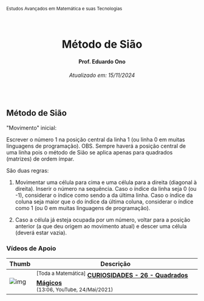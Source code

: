 <sup>Estudos Avançados em Matemática e suas Tecnologias</sup>
<img alt="" width="99%" height="2px" align="right">

&nbsp;

<h1 align="center">Método de Sião</h1>
<h4 align="center">Prof. Eduardo Ono</h4>
<h6 align="center">Atualizado em: 15/11/2024</h6>

&nbsp;

## Método de Sião

"Movimento" inicial:

Escrever o número 1 na posição central da linha 1 (ou linha 0 em muitas linguagens de programação).
OBS. Sempre haverá a posição central de uma linha pois o método de Sião se aplica apenas para quadrados (matrizes) de ordem ímpar.

São duas regras:

1. Movimentar uma célula para cima e uma célula para a direita (diagonal à direita). Inserir o número na sequência. Caso o índice da linha seja 0 (ou -1), considerar o índice como sendo a da última linha. Caso o índice da coluna seja maior que o do índice da última coluna, considerar o índice como 1 (ou 0 em muitas linguagens de programação).

2. Caso a célula já esteja ocupada por um número, voltar para a posição anterior (a que deu origem ao movimento atual) e descer uma célula (deverá estar vazia).

### Vídeos de Apoio

| Thumb | Descrição |
| --- | --- |
| ![img](https://img.youtube.com/vi/zN-yI7_6U0k/default.jpg) | <sup>[Toda a Matemática]</sup> [__CURIOSIDADES - 26 - Quadrados Mágicos__](https://www.youtube.com/watch?v=zN-yI7_6U0k)<br><sub>(13:06, YouTube, 24/Mai/2021)</sub> |

&nbsp;
